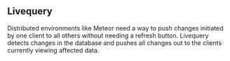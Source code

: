 ## Livequery

Distributed environments like Meteor need a way to push changes initiated by one client to all others without needing a refresh button. Livequery detects changes in the database and pushes all changes out to the clients currently viewing affected data.
